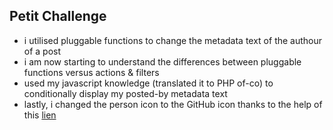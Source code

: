 ## Petit Challenge
- i utilised pluggable functions to change the metadata text of the authour of a post
- i am now starting to understand the differences between pluggable functions versus actions & filters
- used my javascript knowledge (translated it to PHP of-co) to conditionally display my posted-by metadata text
- lastly, i changed the person icon to the GitHub icon thanks to the help of this [lien](https://gitlab.sam.solutions/pm/dsr-property/blob/master/wp-content/themes/twentynineteen/inc/icon-functions.php)